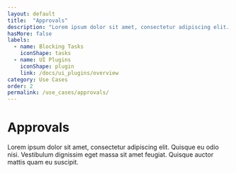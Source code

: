 ```yaml
---
layout: default
title:  "Approvals"
description: "Lorem ipsum dolor sit amet, consectetur adipiscing elit. Quisque eu odio nisi. Vestibulum dignissim eget massa sit amet feugiat. Quisque auctor mattis quam eu suscipit."
hasMore: false
labels: 
  - name: Blocking Tasks
    iconShape: tasks
  - name: UI Plugins
    iconShape: plugin
    link: /docs/ui_plugins/overview
category: Use Cases
order: 2
permalink: /use_cases/approvals/
---
```

# Approvals

Lorem ipsum dolor sit amet, consectetur adipiscing elit. Quisque eu odio nisi. Vestibulum dignissim eget massa sit amet feugiat. Quisque auctor mattis quam eu suscipit.